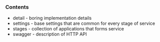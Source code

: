 ### Contents
* detail - boring implementation details
* settings - base settings that are common for every stage of service
* stages - collection of applications that forms service
* swagger - description of HTTP API